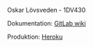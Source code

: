 Oskar Lövsveden - 1DV430

Dokumentation: [GitLab wiki](https://gitlab.lnu.se/1dv430/student/ol222hf/project/-/wikis/home)

Produktion: [Heroku](https://limitless-bayou-72926.herokuapp.com/)
